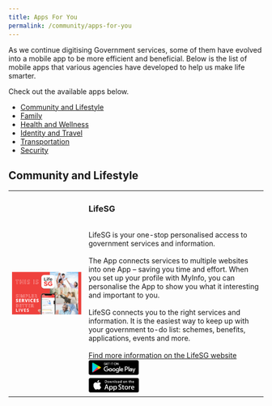 ```yaml
---
title: Apps For You
permalink: /community/apps-for-you
---
```


As we continue digitising Government services, some of them have evolved into a mobile app to be more efficient and beneficial. Below is the list of mobile apps that various agencies have developed to help us make life smarter. 

Check out the available apps below.

- [Community and Lifestyle](community-and-lifestyle)
- [Family](family)
- [Health and Wellness](health-and-wellness)
- [Identity and Travel](identity-and-travel)
- [Transportation](transportation)
- [Security](security)

## Community and Lifestyle

<table style="width:100%">
  <tr>
  <td style="width:30%">
  <img src="/images/community/LifeSG-Banner.png" alt="Life SG app" align="right">
  </td>	
  <td style="width:70%"><h3>LifeSG</h3><br>
  LifeSG is your one-stop personalised access to government services and information.<br>
  <br>
  The App connects services to multiple websites into one App – saving you time and effort. When you set up your profile with MyInfo, you can personalise the App to show you what it interesting and important to you.<br>
  <br>
  LifeSG connects you to the right services and information. It is the easiest way to keep up with your government to-do list: schemes, benefits, applications, events and more.<br>
  <br>
  <a href="https://www.life.gov.sg/" target="_blank">Find more information on the LifeSG website</a>
  <br>
  <div style="width:100%;display:flex;"><div style="width:100px;"><a href="https://play.google.com/store/apps/details?id=sg.gov.app.mol" target="_blanket"><img alt="Google Play Store Link" src="/images/community/Google-Play.png"></a></div></div><div style="width:100%;display:flex;"><div style="width:100px;"><a href="https://apps.apple.com/sg/app/moments-of-life/id1383218758" target="_blanket"><img alt="Apple App Store Link" src="/images/community/Apple-Store.png"></a></div></div>
  </td>
